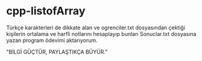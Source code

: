 # cpp-listofArray

Türkçe karakterleri de dikkate alan ve ogrenciler.txt dosyasından çektiği kişilerin ortalama ve harfli notlarını hesaplayıp bunları Sonuclar.txt dosyasına yazan program ödevimi aktarıyorum. 

"BİLGİ GÜÇTÜR, PAYLAŞTIKÇA BÜYÜR."
